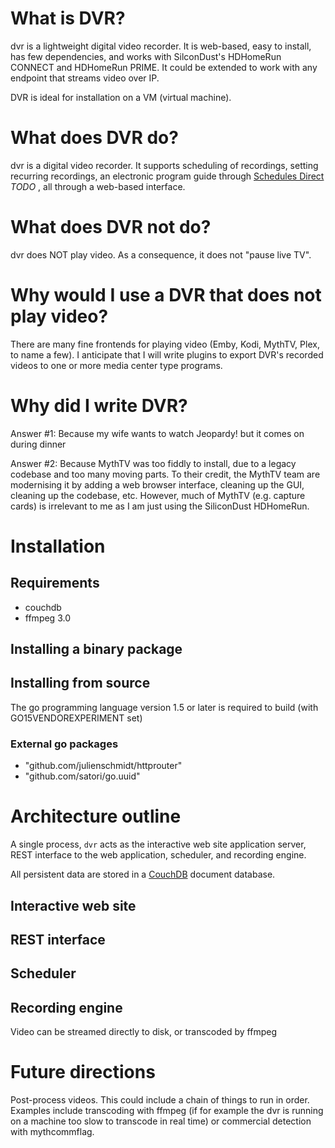 # What is DVR?

dvr is a lightweight digital video recorder. It is web-based, easy to install, has few dependencies, and works with SilconDust's HDHomeRun CONNECT and HDHomeRun PRIME. It could be extended to work with any endpoint that streams video over IP.

DVR is ideal for installation on a VM (virtual machine).

# What does DVR do?

dvr is a digital video recorder. It supports scheduling of recordings, setting recurring recordings, an electronic program guide through [Schedules Direct](http://www.schedulesdirect.org) *TODO* , all through a web-based interface.

# What does DVR not do?

dvr does NOT play video. As a consequence, it does not "pause live TV". 

# Why would I use a DVR that does not play video?

There are many fine frontends for playing video (Emby, Kodi, MythTV, Plex, to name a few). I anticipate that I will write plugins to export DVR's recorded videos to one or more media center type programs.

# Why did I write DVR?

Answer #1: Because my wife wants to watch Jeopardy! but it comes on during dinner

Answer #2: Because MythTV was too fiddly to install, due to a legacy codebase and too many moving parts. To their credit, the MythTV team are modernising it by adding a web browser interface, cleaning up the GUI, cleaning up the codebase, etc. However, much of MythTV (e.g. capture cards) is irrelevant to me as I am just using the SiliconDust HDHomeRun.


# Installation
## Requirements

* couchdb
* ffmpeg 3.0

## Installing a binary package

## Installing from source

The go programming language version 1.5 or later is required to build (with GO15VENDOREXPERIMENT set)

### External go packages

* "github.com/julienschmidt/httprouter"
* "github.com/satori/go.uuid"


# Architecture outline

A single process, `dvr` acts as the interactive web site application server, REST interface to the web application, scheduler, and recording engine.

All persistent data are stored in a [CouchDB](https://couchdb.apache.org/) document database.

## Interactive web site

## REST interface

## Scheduler

## Recording engine

Video can be streamed directly to disk, or transcoded by ffmpeg

# Future directions

Post-process videos. This could include a chain of things to run in order. Examples include transcoding with ffmpeg (if for example the dvr is running on a machine too slow to transcode in real time) or commercial detection with mythcommflag.

